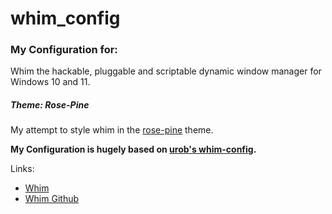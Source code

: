 # whim_config

### My Configuration for:

Whim the hackable, pluggable and scriptable dynamic window manager for Windows 10 and 11.

##### Theme: Rose-Pine

My attempt to style whim in the [rose-pine](https://rosepinetheme.com/) theme.

**My Configuration is hugely based on [urob's whim-config](https://github.com/urob/whim-config/tree/main).**

Links:

- [Whim](https://dalyisaac.github.io/Whim/index.html)
- [Whim Github](https://github.com/dalyIsaac/Whim)
